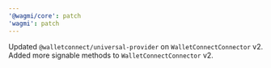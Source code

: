 ```yaml
---
'@wagmi/core': patch
'wagmi': patch
---
```


Updated `@walletconnect/universal-provider` on `WalletConnectConnector` v2.
Added more signable methods to `WalletConnectConnector` v2.
